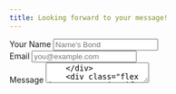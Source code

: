 ```yaml
---
title: Looking forward to your message!
---
```


  <form class="rounded pt-6 pb-10 mb-4" name="contact" method="POST" data-netlify="true" netlify-honeypot="bot-field">
    <div class="mb-4">
      <label class="block text-gray-700 text-sm font-bold mb-2" for="username">
        Your Name
      </label>
      <input class="appearance-none border rounded w-full py-2 px-3 text-gray-700 leading-tight focus:outline-none focus:shadow-outline" id="username" type="text" placeholder="Name's Bond" />
    </div>
    <div class="mb-4">
      <label class="block text-gray-700 text-sm font-bold mb-2" for="username">
        Email
      </label>
      <input class="shadow appearance-none border rounded w-full py-2 px-3 text-gray-700 leading-tight focus:outline-none focus:shadow-outline" id="username" type="text" placeholder="you@example.com" />
    </div>
    <div class="mb-4">
      <label class="block text-gray-700 text-sm font-bold mb-2" for="username">
        Message
      </label>
      <textarea class="shadow appearance-none border rounded w-full py-2 px-3 text-gray-700 leading-tight focus:outline-none focus:shadow-outline" id="username" type="text" placeholder="What's on your mind?" stule="min-height:180px" />
    </div>
    <div class="flex items-center justify-between">
      <button class="submit-button hover:bg-blue-700 text-white font-bold py-2 px-4 rounded focus:outline-none focus:shadow-outline" type="button">
        Send
      </button>
    </div>
  </form>

